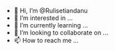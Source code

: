 - 👋 Hi, I’m @Rulisetiandanu
- 👀 I’m interested in ...
- 🌱 I’m currently learning ...
- 💞️ I’m looking to collaborate on ...
- 📫 How to reach me ...

<!---
Rulisetiandanu/Rulisetiandanu is a ✨ special ✨ repository because its `README.md` (this file) appears on your GitHub profile.
You can click the Preview link to take a look at your changes.
--->
